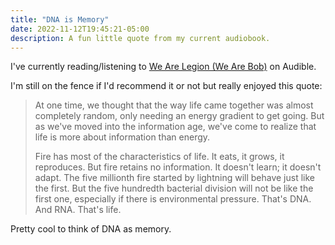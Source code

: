 ```yaml
---
title: "DNA is Memory"
date: 2022-11-12T19:45:21-05:00
description: A fun little quote from my current audiobook.
---
```


I've currently reading/listening to [We Are Legion (We Are Bob)](https://www.audible.com/pd/We-Are-Legion-We-Are-Bob-Audiobook/B01L082HJ2) on Audible.

I'm still on the fence if I'd recommend it or not but really enjoyed this quote:

> At one time, we thought that the way life came together was almost completely random, only needing an energy gradient to get going. But as we've moved into the information age, we've come to realize that life is more about information than energy.
>
> Fire has most of the characteristics of life. It eats, it grows, it reproduces. But fire retains no information. It doesn't learn; it doesn't adapt. The five millionth fire started by lightning will behave just like the first. But the five hundredth bacterial division will not be like the first one, especially if there is environmental pressure. That's DNA. And RNA. That's life.

Pretty cool to think of DNA as memory.
